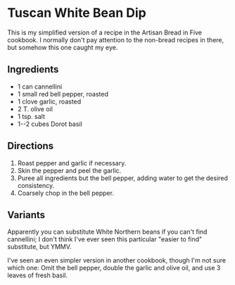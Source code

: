 # Tuscan White Bean Dip

This is my simplified version of a recipe in the Artisan Bread in Five cookbook.  I normally don't pay attention to the non-bread recipes in there, but somehow this one caught my eye.

## Ingredients

* 1 can cannellini
* 1 small red bell pepper, roasted
* 1 clove garlic, roasted
* 2 T. olive oil
* 1 tsp. salt
* 1--2 cubes Dorot basil

## Directions

1. Roast pepper and garlic if necessary.
2. Skin the pepper and peel the garlic.
2. Puree all ingredients but the bell pepper, adding water to get the desired consistency.
3. Coarsely chop in the bell pepper.

## Variants

Apparently you can substitute White Northern beans if you can't find cannellini; I don't think I've ever seen this particular "easier to find" substitute, but YMMV.

I've seen an even simpler version in another cookbook, though I'm not sure which one:  Omit the bell pepper, double the garlic and olive oil, and use 3 leaves of fresh basil.
